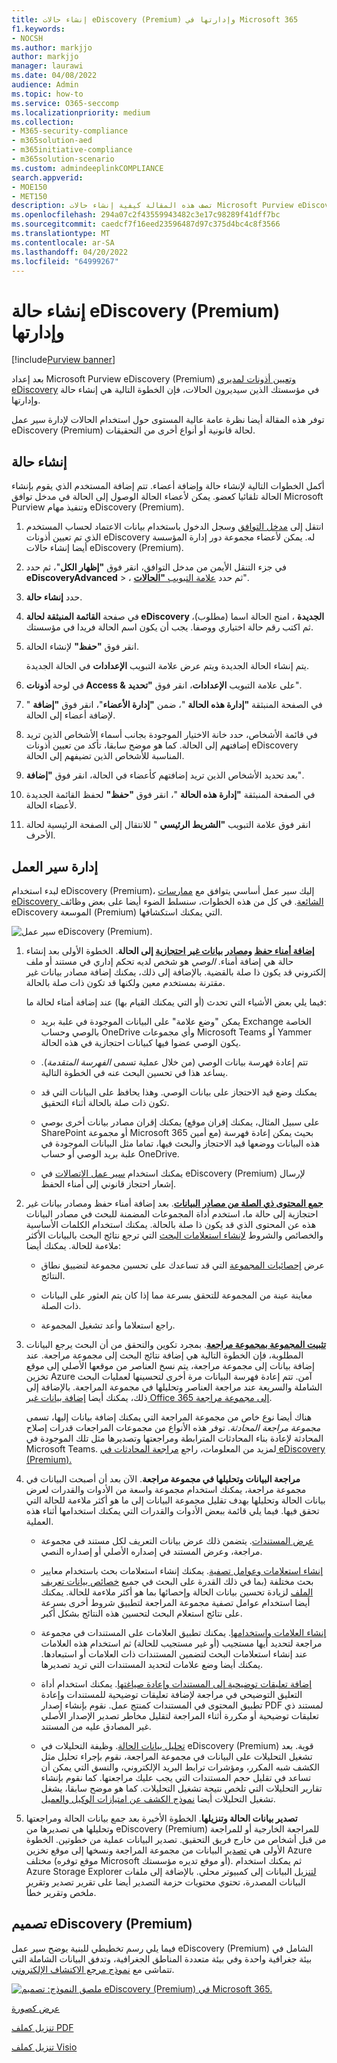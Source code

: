 ```yaml
---
title: إنشاء حالات eDiscovery (Premium) وإدارتها في Microsoft 365
f1.keywords:
- NOCSH
ms.author: markjjo
author: markjjo
manager: laurawi
ms.date: 04/08/2022
audience: Admin
ms.topic: how-to
ms.service: O365-seccomp
ms.localizationpriority: medium
ms.collection:
- M365-security-compliance
- m365solution-aed
- m365initiative-compliance
- m365solution-scenario
ms.custom: admindeeplinkCOMPLIANCE
search.appverid:
- MOE150
- MET150
description: تصف هذه المقالة كيفية إنشاء حالات Microsoft Purview eDiscovery (Premium) وإدارتها. الخطوة الأولى هي إنشاء حالة والبدء في استخدام ميزات ووظائف eDiscovery (Premium).
ms.openlocfilehash: 294a07c2f43559943482c3e17c98289f41dff7bc
ms.sourcegitcommit: caedcf7f16eed23596487d97c375d4bc4c8f3566
ms.translationtype: MT
ms.contentlocale: ar-SA
ms.lasthandoff: 04/20/2022
ms.locfileid: "64999267"
---
```

# <a name="create-and-manage-an-ediscovery-premium-case"></a>إنشاء حالة eDiscovery (Premium) وإدارتها

[!include[Purview banner](../includes/purview-rebrand-banner.md)]

بعد إعداد Microsoft Purview eDiscovery (Premium) [وتعيين أذونات لمديري eDiscovery](get-started-with-advanced-ediscovery.md#step-2-assign-ediscovery-permissions) في مؤسستك الذين سيديرون الحالات، فإن الخطوة التالية هي إنشاء حالة وإدارتها.

توفر هذه المقالة أيضا نظرة عامة عالية المستوى حول استخدام الحالات لإدارة سير عمل eDiscovery (Premium) لحالة قانونية أو أنواع أخرى من التحقيقات.

## <a name="create-a-case"></a>إنشاء حالة

أكمل الخطوات التالية لإنشاء حالة وإضافة أعضاء. تتم إضافة المستخدم الذي يقوم بإنشاء الحالة تلقائيا كعضو. يمكن لأعضاء الحالة الوصول إلى الحالة في مدخل توافق Microsoft Purview وتنفيذ مهام eDiscovery (Premium).

1. انتقل إلى <a href="https://go.microsoft.com/fwlink/p/?linkid=2077149" target="_blank">مدخل التوافق</a> وسجل الدخول باستخدام بيانات الاعتماد لحساب المستخدم الذي تم تعيين أذونات eDiscovery له. يمكن لأعضاء مجموعة دور إدارة المؤسسة أيضا إنشاء حالات eDiscovery (Premium).

2. في جزء التنقل الأيمن من مدخل التوافق، انقر فوق **"إظهار الكل**"، ثم حدد **eDiscoveryAdvanced** > ، ثم حدد <a href="https://go.microsoft.com/fwlink/p/?linkid=2173764" target="_blank">علامة التبويب **"الحالات**</a>".

3. حدد **إنشاء حالة**.

4. في صفحة **القائمة المنبثقة لحالة eDiscovery الجديدة** ، امنح الحالة اسما (مطلوب)، ثم اكتب رقم حالة اختياري ووصفا. يجب أن يكون اسم الحالة فريدا في مؤسستك.

5. انقر فوق **"حفظ"** لإنشاء الحالة.

   يتم إنشاء الحالة الجديدة ويتم عرض علامة التبويب **الإعدادات** في الحالة الجديدة.

6. في لوحة **أذونات Access &** على علامة التبويب **الإعدادات**، انقر فوق **"تحديد**".

7. في الصفحة المنبثقة **"إدارة هذه الحالة** "، ضمن **"إدارة الأعضاء**"، انقر فوق **"إضافة** " لإضافة أعضاء إلى الحالة.

8. في قائمة الأشخاص، حدد خانة الاختيار الموجودة بجانب أسماء الأشخاص الذين تريد إضافتهم إلى الحالة. كما هو موضح سابقا، تأكد من تعيين أذونات eDiscovery المناسبة للأشخاص الذين تضيفهم إلى الحالة.

9. بعد تحديد الأشخاص الذين تريد إضافتهم كأعضاء في الحالة، انقر فوق **"إضافة**".

10. في الصفحة المنبثقة **"إدارة هذه الحالة** "، انقر فوق **"حفظ"** لحفظ القائمة الجديدة لأعضاء الحالة.

11. انقر فوق علامة التبويب **"الشريط الرئيسي** " للانتقال إلى الصفحة الرئيسية لحالة الأحرف.

## <a name="manage-the-workflow"></a>إدارة سير العمل

لبدء استخدام eDiscovery (Premium)، إليك سير عمل أساسي يتوافق مع [ممارسات eDiscovery الشائعة](advanced-ediscovery-edrm.md). في كل من هذه الخطوات، سنسلط الضوء أيضا على بعض وظائف eDiscovery الموسعة (Premium) التي يمكنك استكشافها.

![سير عمل eDiscovery (Premium).](../media/AeDWorkflow.png)

1. **[إضافة أمناء حفظ](add-custodians-to-case.md) [ومصادر بيانات غير احتجازية](non-custodial-data-sources.md) إلى الحالة**. الخطوة الأولى بعد إنشاء حالة هي إضافة أمناء. *الوصي* هو شخص لديه تحكم إداري في مستند أو ملف إلكتروني قد يكون ذا صلة بالقضية. بالإضافة إلى ذلك، يمكنك إضافة مصادر بيانات غير مقترنة بمستخدم معين ولكنها قد تكون ذات صلة بالحالة.

   فيما يلي بعض الأشياء التي تحدث (أو التي يمكنك القيام بها) عند إضافة أمناء لحالة ما:

   - يمكن "وضع علامة" على البيانات الموجودة في علبة بريد Exchange الخاصة بالوصي وحساب OneDrive وأي مجموعات Microsoft Teams أو Yammer يكون الوصي عضوا فيها كبيانات احتجازية في هذه الحالة.
  
   - تتم إعادة فهرسة بيانات الوصي (من خلال عملية تسمى *الفهرسة المتقدمة*). يساعد هذا في تحسين البحث عنه في الخطوة التالية.
  
   - يمكنك وضع قيد الاحتجاز على بيانات الوصي. وهذا يحافظ على البيانات التي قد تكون ذات صلة بالحالة أثناء التحقيق.
  
   - يمكنك إقران مصادر بيانات أخرى بوصي (على سبيل المثال، يمكنك إقران موقع SharePoint أو مجموعة Microsoft 365 مع أمين) بحيث يمكن إعادة فهرسة هذه البيانات ووضعها قيد الاحتجاز والبحث فيها، تماما مثل البيانات الموجودة في علبة بريد الوصي أو حساب OneDrive.

   - يمكنك استخدام [سير عمل الاتصالات](managing-custodian-communications.md) في eDiscovery (Premium) لإرسال إشعار احتجاز قانوني إلى أمناء الحفظ.

2. **[جمع المحتوى ذي الصلة من مصادر البيانات](create-draft-collection.md)**. بعد إضافة أمناء حفظ ومصادر بيانات غير احتجازية إلى حالة ما، استخدم أداة المجموعات المضمنة للبحث في مصادر البيانات هذه عن المحتوى الذي قد يكون ذا صلة بالحالة. يمكنك استخدام الكلمات الأساسية والخصائص والشروط [لإنشاء استعلامات البحث](building-search-queries.md) التي ترجع نتائج البحث بالبيانات الأكثر ملاءمة للحالة. يمكنك أيضا:

   - عرض [إحصائيات المجموعة](collection-statistics-reports.md) التي قد تساعدك على تحسين مجموعة لتضييق نطاق النتائج.

   - معاينة عينة من المجموعة للتحقق بسرعة مما إذا كان يتم العثور على البيانات ذات الصلة.

   - راجع استعلاما وأعد تشغيل المجموعة.

3. **[تثبيت المجموعة بمجموعة مراجعة](commit-draft-collection.md)**. بمجرد تكوين والتحقق من أن البحث يرجع البيانات المطلوبة، فإن الخطوة التالية هي إضافة نتائج البحث إلى مجموعة مراجعة. عند إضافة بيانات إلى مجموعة مراجعة، يتم نسخ العناصر من موقعها الأصلي إلى موقع تخزين Azure آمن. تتم إعادة فهرسة البيانات مرة أخرى لتحسينها لعمليات البحث الشاملة والسريعة عند مراجعة العناصر وتحليلها في مجموعة المراجعة. بالإضافة إلى ذلك، يمكنك أيضا [إضافة بيانات غير Office 365 إلى مجموعة مراجعة](load-non-office-365-data-into-a-review-set.md).

   هناك أيضا نوع خاص من مجموعة المراجعة التي يمكنك إضافة بيانات إليها، تسمى *مجموعة مراجعة المحادثة*. توفر هذه الأنواع من مجموعات المراجعات قدرات إصلاح المحادثة لإعادة بناء المحادثات المترابطة ومراجعتها وتصديرها مثل تلك الموجودة في Microsoft Teams. لمزيد من المعلومات، راجع [مراجعة المحادثات في eDiscovery (Premium).](conversation-review-sets.md)

4. **مراجعة البيانات وتحليلها في مجموعة مراجعة**. الآن بعد أن أصبحت البيانات في مجموعة مراجعة، يمكنك استخدام مجموعة واسعة من الأدوات والقدرات لعرض بيانات الحالة وتحليلها بهدف تقليل مجموعة البيانات إلى ما هو أكثر ملاءمة للحالة التي تحقق فيها. فيما يلي قائمة ببعض الأدوات والقدرات التي يمكنك استخدامها أثناء هذه العملية.

   - [عرض المستندات](view-documents-in-review-set.md). يتضمن ذلك عرض بيانات التعريف لكل مستند في مجموعة مراجعة، وعرض المستند في إصداره الأصلي أو إصداره النصي.

   - [إنشاء استعلامات وعوامل تصفية](review-set-search.md). يمكنك إنشاء استعلامات بحث باستخدام معايير بحث مختلفة (بما في ذلك القدرة على البحث في جميع [خصائص بيانات تعريف الملف](document-metadata-fields-in-advanced-ediscovery.md) لزيادة تحسين بيانات الحالة وإحصائها بما هو أكثر ملاءمة للحالة. يمكنك أيضا استخدام عوامل تصفية مجموعة المراجعة لتطبيق شروط أخرى بسرعة على نتائج استعلام البحث لتحسين هذه النتائج بشكل أكبر. 

   - [إنشاء العلامات واستخدامها](tagging-documents.md). يمكنك تطبيق العلامات على المستندات في مجموعة مراجعة لتحديد أيها مستجيب (أو غير مستجيب للحالة) ثم استخدام هذه العلامات عند إنشاء استعلامات البحث لتضمين المستندات ذات العلامات أو استبعادها. يمكنك أيضا وضع علامات لتحديد المستندات التي تريد تصديرها.

   - [إضافة تعليقات توضيحية إلى المستندات وإعادة صياغتها](view-documents-in-review-set.md#annotate-view). يمكنك استخدام أداة التعليق التوضيحي في مراجعة لإضافة تعليقات توضيحية للمستندات وإعادة تطبيق المحتوى في المستندات كمنتج عمل. نقوم بإنشاء إصدار PDF لمستند ذي تعليقات توضيحية أو مكررة أثناء المراجعة لتقليل مخاطر تصدير الإصدار الأصلي غير المصادق عليه من المستند.

   - [تحليل بيانات الحالة](analyzing-data-in-review-set.md). وظيفة التحليلات في eDiscovery (Premium) قوية. بعد تشغيل التحليلات على البيانات في مجموعة المراجعة، نقوم بإجراء تحليل مثل الكشف شبه المكرر، ومؤشرات ترابط البريد الإلكتروني، والنسق التي يمكن أن تساعد في تقليل حجم المستندات التي يجب عليك مراجعتها. كما نقوم بإنشاء تقارير التحليلات التي تلخص نتيجة تشغيل التحليلات. كما هو موضح سابقا، يشغل تشغيل التحليلات أيضا [نموذج الكشف عن امتيازات الوكيل والعميل](attorney-privilege-detection.md#use-the-attorney-client-privilege-detection-model).

5. **تصدير بيانات الحالة وتنزيلها**. الخطوة الأخيرة بعد جمع بيانات الحالة ومراجعتها وتحليلها هي تصديرها من eDiscovery (Premium) للمراجعة الخارجية أو للمراجعة من قبل أشخاص من خارج فريق التحقيق. تصدير البيانات عملية من خطوتين. الخطوة الأولى هي [تصدير](export-documents-from-review-set.md) البيانات من مجموعة المراجعة ونسخها إلى موقع تخزين Azure مختلف (موقع توفره Microsoft أو موقع تديره مؤسستك). ثم يمكنك استخدام Azure Storage Explorer [لتنزيل](download-export-jobs.md) البيانات إلى كمبيوتر محلي. بالإضافة إلى ملفات البيانات المصدرة، تحتوي محتويات حزمة التصدير أيضا على تقرير تصدير وتقرير ملخص وتقرير خطأ.

## <a name="ediscovery-premium-architecture"></a>تصميم eDiscovery (Premium)

فيما يلي رسم تخطيطي للبنية يوضح سير عمل eDiscovery (Premium) الشامل في بيئة جغرافية واحدة وفي بيئة متعددة المناطق الجغرافية، وتدفق البيانات الشاملة التي تتماشى مع [نموذج مرجع الاكتشاف الإلكتروني](overview-ediscovery-20.md#ediscovery-premium-alignment-with-the-electronic-discovery-reference-model).

[![ملصق النموذج: تصميم eDiscovery (Premium) في Microsoft 365.](../media/solutions-architecture-center/ediscovery-poster-thumb.png)](../media/solutions-architecture-center/m365-advanced-ediscovery-architecture.png)

[عرض كصورة](../media/solutions-architecture-center/m365-advanced-ediscovery-architecture.png)

[تنزيل كملف PDF](https://download.microsoft.com/download/d/1/c/d1ce536d-9bcf-4d31-b75b-fcf0dc560665/m365-advanced-ediscovery-architecture.pdf)

[تنزيل كملف Visio](https://download.microsoft.com/download/d/1/c/d1ce536d-9bcf-4d31-b75b-fcf0dc560665/m365-advanced-ediscovery-architecture.vsdx)

